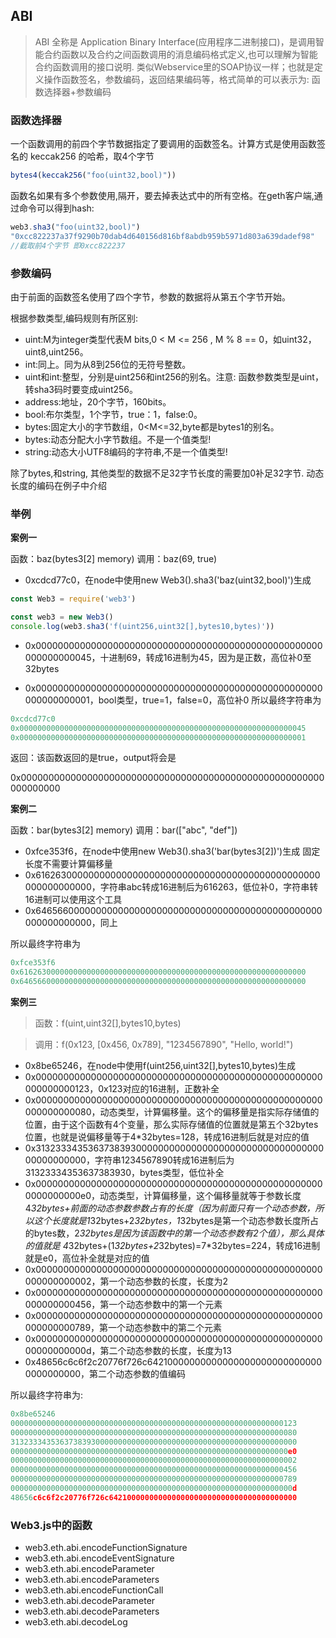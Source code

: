 ## ABI
> ABI 全称是 Application Binary Interface(应用程序二进制接口)，是调用智能合约函数以及合约之间函数调用的消息编码格式定义,也可以理解为智能合约函数调用的接口说明. 类似Webservice里的SOAP协议一样；也就是定义操作函数签名，参数编码，返回结果编码等，格式简单的可以表示为: 函数选择器+参数编码

### 函数选择器

一个函数调用的前四个字节数据指定了要调用的函数签名。计算方式是使用函数签名的 keccak256 的哈希，取4个字节

```javascript
bytes4(keccak256("foo(uint32,bool)"))
```

函数名如果有多个参数使用,隔开，要去掉表达式中的所有空格。在geth客户端,通过命令可以得到hash:

```javascript
web3.sha3("foo(uint32,bool)")
"0xcc822237a37f9290b70dab4d640156d816bf8abdb959b5971d803a639dadef98" 
//截取前4个字节 即0xcc822237
```

### 参数编码

由于前面的函数签名使用了四个字节，参数的数据将从第五个字节开始。

根据参数类型,编码规则有所区别:

* uint<M>:M为integer类型代表M bits,0 < M <= 256 , M % 8 == 0，如uint32，uint8,uint256。
* int<M>:同上。同为从8到256位的无符号整数。
* uint和int:整型，分别是uint256和int256的别名。注意: 函数参数类型是uint，转sha3码时要变成uint256。
* address:地址，20个字节，160bits。
* bool:布尔类型，1个字节，true：1，false:0。
* bytes<M>:固定大小的字节数组，0<M<=32,byte都是bytes1的别名。
* bytes:动态分配大小字节数组。不是一个值类型!
* string:动态大小UTF8编码的字符串,不是一个值类型!

除了bytes,和string, 其他类型的数据不足32字节长度的需要加0补足32字节. 动态长度的编码在例子中介绍

### 举例

**案例一**

函数：baz(bytes3[2] memory)
调用：baz(69, true)

* 0xcdcd77c0，在node中使用new Web3().sha3('baz(uint32,bool)')生成

```javascript
const Web3 = require('web3')

const web3 = new Web3()
console.log(web3.sha3('f(uint256,uint32[],bytes10,bytes)'))
```

* 0x0000000000000000000000000000000000000000000000000000000000000045，十进制69，转成16进制为45，因为是正数，高位补0至32bytes

* 0x0000000000000000000000000000000000000000000000000000000000000001，bool类型，true=1，false=0，高位补0
所以最终字符串为

```javascript
0xcdcd77c0
0x0000000000000000000000000000000000000000000000000000000000000045
0x0000000000000000000000000000000000000000000000000000000000000001
```

返回：该函数返回的是true，output将会是

0x0000000000000000000000000000000000000000000000000000000000000000

**案例二**

函数：bar(bytes3[2] memory)
调用：bar(["abc", "def"])

* 0xfce353f6，在node中使用new Web3().sha3('bar(bytes3[2])')生成
固定长度不需要计算偏移量
* 0x6162630000000000000000000000000000000000000000000000000000000000，字符串abc转成16进制后为616263，低位补0，字符串转16进制可以使用这个工具
* 0x6465660000000000000000000000000000000000000000000000000000000000，同上

所以最终字符串为

```javascript
0xfce353f6
0x6162630000000000000000000000000000000000000000000000000000000000
0x6465660000000000000000000000000000000000000000000000000000000000
```

**案例三**

> 函数：f(uint,uint32[],bytes10,bytes)

> 调用：f(0x123, [0x456, 0x789], "1234567890", "Hello, world!")

* 0x8be65246，在node中使用f(uint256,uint32[],bytes10,bytes)生成
* 0x0000000000000000000000000000000000000000000000000000000000000123，0x123对应的16进制，正数补全
* 0x0000000000000000000000000000000000000000000000000000000000000080，动态类型，计算偏移量。这个的偏移量是指实际存储值的位置，由于这个函数有4个变量，那么实际存储值的位置就是第五个32bytes位置，也就是说偏移量等于4*32bytes=128，转成16进制后就是对应的值
* 0x3132333435363738393000000000000000000000000000000000000000000000，字符串1234567890转成16进制后为31323334353637383930，bytes类型，低位补全
* 0x00000000000000000000000000000000000000000000000000000000000000e0，动态类型，计算偏移量，这个偏移量就等于参数长度4*32bytes+前面的动态参数参数占有的长度（因为前面只有一个动态参数，所以这个长度就是1*32bytes+2*32bytes，1*32bytes是第一个动态参数长度所占的bytes数，2*32bytes是因为该函数中的第一个动态参数有2个值），那么具体的值就是 4*32bytes+(1*32bytes+2*32bytes)=7*32bytes=224，转成16进制就是e0，高位补全就是对应的值
* 0x0000000000000000000000000000000000000000000000000000000000000002，第一个动态参数的长度，长度为2
* 0x0000000000000000000000000000000000000000000000000000000000000456，第一个动态参数中的第一个元素
* 0x0000000000000000000000000000000000000000000000000000000000000789，第一个动态参数中的第二个元素
* 0x000000000000000000000000000000000000000000000000000000000000000d，第二个动态参数的长度，长度为13
* 0x48656c6c6f2c20776f726c642100000000000000000000000000000000000000，第二个动态参数的值编码

所以最终字符串为:

```javascript
0x8be65246
0000000000000000000000000000000000000000000000000000000000000123
0000000000000000000000000000000000000000000000000000000000000080
3132333435363738393000000000000000000000000000000000000000000000
00000000000000000000000000000000000000000000000000000000000000e0
0000000000000000000000000000000000000000000000000000000000000002
0000000000000000000000000000000000000000000000000000000000000456
0000000000000000000000000000000000000000000000000000000000000789
000000000000000000000000000000000000000000000000000000000000000d
48656c6c6f2c20776f726c642100000000000000000000000000000000000000
```

### Web3.js中的函数

* web3.eth.abi.encodeFunctionSignature
* web3.eth.abi.encodeEventSignature
* web3.eth.abi.encodeParameter
* web3.eth.abi.encodeParameters
* web3.eth.abi.encodeFunctionCall
* web3.eth.abi.decodeParameter
* web3.eth.abi.decodeParameters
* web3.eth.abi.decodeLog
